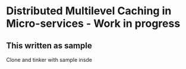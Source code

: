 # Distributed Multilevel Caching in Micro-services - Work in progress

## This written as sample 

Clone and tinker with sample insde
